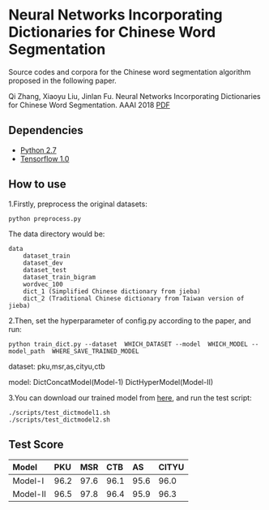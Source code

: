 # Neural Networks Incorporating Dictionaries for Chinese Word Segmentation
Source codes and corpora for the Chinese word segmentation algorithm proposed in the following paper.

Qi Zhang, Xiaoyu Liu, Jinlan Fu. Neural Networks Incorporating Dictionaries for Chinese Word Segmentation. AAAI 2018 [PDF](http://jkx.fudan.edu.cn/~qzhang/paper/aaai2017-cws.pdf)

## Dependencies
* [Python 2.7](https://www.python.org/)
* [Tensorflow 1.0](https://www.tensorflow.org/)

## How to use
1.Firstly, preprocess the original datasets:

	python preprocess.py

The data directory would be:

    data
        dataset_train
        dataset_dev
        dataset_test
        dataset_train_bigram
        wordvec_100
        dict_1 (Simplified Chinese dictionary from jieba)
        dict_2 (Traditional Chinese dictionary from Taiwan version of jieba)
2.Then, set the hyperparameter of config.py according to the paper, and run:

    python train_dict.py --dataset  WHICH_DATASET --model  WHICH_MODEL --model_path  WHERE_SAVE_TRAINED_MODEL

dataset: pku,msr,as,cityu,ctb

model: DictConcatModel(Model-1) DictHyperModel(Model-II)

3.You can download our trained model from [here](), and run the test script:

    ./scripts/test_dictmodel1.sh
    ./scripts/test_dictmodel2.sh

## Test Score
  | Model | PKU | MSR | CTB | AS |CITYU|
  |:------|:----|:----|:----|:---|:----|
  |Model-I| 96.2 | 97.6 | 96.1 |95.6|96.0|
  |Model-II|96.5 | 97.8	| 96.4 |95.9|96.3|





